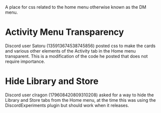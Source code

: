 A place for css related to the home menu otherwise known as the DM menu.

# Activity Menu Transparency

<div>Discord user Satoru (135913674538745856) posted css to make the cards and various other elements of the Activity tab in the Home menu transparent. This is a modification of the code he posted that does not require importance.</div>

# Hide Library and Store

<div>Discord user clragon (179608420809310208) asked for a way to hide the Library and Store tabs from the Home menu, at the time this was using the DiscordExperiments plugin but should work when it releases.</div>
